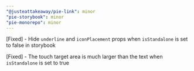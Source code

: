 ```yaml
---
"@justeattakeaway/pie-link": minor
"pie-storybook": minor
"pie-monorepo": minor
---
```

[Fixed] - Hide `underline` and `iconPlacement` props when `isStandalone` is set to false in storybook

[Fixed] - The touch target area is much larger than the text when `isStandalone` is set to true
